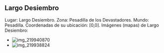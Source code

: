 ## Largo Desiembro
Lugar: Largo Desiembro.
Zona: Pesadilla de los Devastadores.
Mundo: Pesadilla.
Coordenadas de su ubicación: [0,0].
Imágenes (mapas) de Largo Desiembro:
- ![img_219940870](https://media.discordapp.net/attachments/1115311447145193482/1115353997444911245/219940870.jpg)
- ![img_219938824](https://media.discordapp.net/attachments/1115311447145193482/1115353869074055258/219938824.jpg)